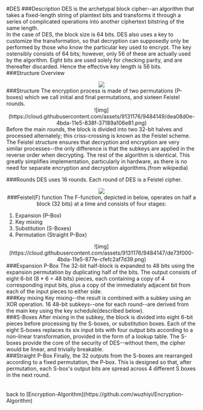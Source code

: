 #DES
###Description
DES is the archetypal block cipher--an algorithm that takes a fixed-length string of plaintext bits and transforms it through a series of complicated operations into another ciphertext bitstring of the same length. </br>
In the case of DES, the block size is 64 bits. DES also uses a key to customize the transformation, so that decryption can supposedly only be performed by those who know the particular key used to encrypt. The key ostensibly consists of 64 bits; however, only 56 of these are actually used by the algorithm. Eight bits are used solely for checking parity, and are thereafter discarded. Hence the effective key length is 56 bits.</br>
###Structure Overview
<div align="center"><img src="https://cloud.githubusercontent.com/assets/9131176/9484153/e11d75b0-4bda-11e5-844f-1f346e6c39c2.png"><div>

<div align="left">
###Structure
The encryption process is made of two permutations (P-boxes) which we call initial and final permutations, and sixteen Feistel rounds.</br>
<div>

<div align="center">![img](https://cloud.githubusercontent.com/assets/9131176/9484149/dea08d0e-4bda-11e5-838f-37189a106e81.png)</br>
<div>

<div align="left">
Before the main rounds, the block is divided into two 32-bit halves and processed alternately; this criss-crossing is known as the Feistel scheme. The Feistel structure ensures that decryption and encryption are very similar processes--the only difference is that the subkeys are applied in the reverse order when decrypting. The rest of the algorithm is identical. This greatly simplifies implementation, particularly in hardware, as there is no need for separate encryption and decryption algorithms.(from wikipedia)</br>


###Rounds
DES uses 16 rounds. Each round of DES is a Feistel cipher.</br>
<div>

<div align="center"><img src="https://cloud.githubusercontent.com/assets/9131176/9484150/deab572a-4bda-11e5-8d38-46f36f5b321f.png"></br>
<div>



<div algin="left">
###Feistel(F) function
The F-function, depicted in below, operates on half a block (32 bits) at a time and consists of four stages:
<div>

<div align="left">

1. Expansion (P-Box)
2. Key mixing
3. Substitution (S-Boxes)
4. Permutation (Straight P-Box)


<div>

<div align="center">![img](https://cloud.githubusercontent.com/assets/9131176/9484147/de73f000-4bda-11e5-877e-cfefc2af7d39.png)<div>

<div align="left">
###Expansion P-Box
The 32-bit half-block is expanded to 48 bits using the expansion permutation by duplicating half of the bits. The output consists of eight 6-bit (8 * 6 = 48 bits) pieces, each containing a copy of 4 corresponding input bits, plus a copy of the immediately adjacent bit from each of the input pieces to either side.</br>
###Key mixing
Key mixing--the result is combined with a subkey using an XOR operation. 16 48-bit subkeys--one for each round--are derived from the main key using the key schedule(described below).</br>
###S-Boxes
After mixing in the subkey, the block is divided into eight 6-bit pieces before processing by the S-boxes, or substitution boxes. Each of the eight S-boxes replaces its six input bits with four output bits according to a non-linear transformation, provided in the form of a lookup table. The S-boxes provide the core of the security of DES--without them, the cipher would be linear, and trivially breakable.</br>
###Straight P-Box
Finally, the 32 outputs from the S-boxes are rearranged according to a fixed permutation, the P-box. This is designed so that, after permutation, each S-box's output bits are spread across 4 different S boxes in the next round.</br>
</br>
</br>
back to [Encryption-Algorithm](https://github.com/wuzhiyi/Encryption-Algorithm)</br>
<div>
